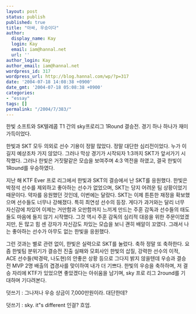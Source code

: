```yaml
---
layout: post
status: publish
published: true
title: "아싸, 우승이다"
author:
  display_name: Kay
  login: Kay
  email: iam@hannal.net
  url: ''
author_login: Kay
author_email: iam@hannal.net
wordpress_id: 317
wordpress_url: http://blog.hannal.com/wp/?p=317
date: '2004-07-18 14:08:38 +0900'
date_gmt: '2004-07-18 05:08:38 +0900'
categories:
- "essay"
tags: []
permalink: "/2004/7/383/"
---
```

<p>한빛 소프트와 SK텔레콤 T1 간의 sky프로리그 1Round 결승전. 경기 하나 하나가 재미 가득이었다.</p>
<p>한빛과 SKT 모두 의외로 선수 기용이 정말 많았다. 정말 대단한 심리전이었다. 누가 이길지 예상조차 가지 않았다. 그러나 막상 경기가 시작되자 1:3까지 SKT가 앞서가기 시작했다. 그러나 한빛은 거짓말같은 모습을 보여주며 4:3 역전을 하였고, 결국 한빛이 1Round를 우승하였다.</p>
<p>지난 해 KTF Ever 프로 리그에서 한빛과 SKT의 결승에서 난 SKT를 응원했다. 한빛은 박정석 선수를 제외하고 좋아하는 선수가 없었으며, SKT는 당지 어려운 팀 상황이었기 때문이다. 약자를 응원했던 것인데, 이번에는 달랐다. SKT는 이제 튼튼한 재정을 확보했으며 선수들도 너무나 강해졌다. 특히 최연성 선수의 등장. 게다가 과거와는 달리 너무 자신감에 차있어 이제는 거만함과 오만함까지 느끼게 만드는 주훈 감독과 선수들의 태도들도 마음에 들지 않기 시작했다. 그것 역시 주훈 감독의 심리적 대응을 위한 주문이었겠지만, 돈 많고 힘 센 강자가 자신감도 차있는 모습을 보니 괜히 배알이 꼬였다. 그래서 나는 좋아하는 선수가 아무도 없는 한빛을 응원했다.</p>
<p>그런 것과는 별로 관련 없이, 한빛은 실력으로 SKT를 눌렀다. 축하 정말 또 축하한다. 요즘 한빛팀 분위기가 결승전 진출 실패와 모회사인 한빛의 삽질, 강력한 선수의 이적, ACE 선수들(박경락, 나도현)의 안좋은 상황 등으로 그다지 밝지 않을텐데 우승과 결승전 MVP 2명 배출의 겹경사를 맞이하여 내가 더 기쁘다. 한빛의 우승을 축하하며, 저 결승 자리에 KTF가 있었으면 좋았겠다는 아쉬움을 남기며, sky 프로 리그 2round를 기대하며 기다려본다.</p>
<p>덧쓰기 : 그나저나 우승 상금이 7,000만원이라. 대단한데?</p>
<p>덧쓰기 : sky. it"s different 인걸? 흐엄.</p>
